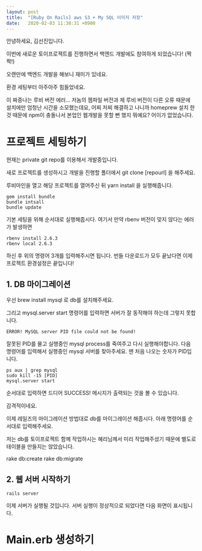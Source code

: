 ```yaml
---
layout: post
title:  "[Ruby On Rails] aws S3 + My SQL 이미지 저장"
date:   2020-02-03 11:38:31 +0900
---
```




안녕하세요, 김선진입니다.

이번에 새로운 토이프로젝트를 진행하면서 백엔드 개발에도 참여하게 되었습니다! (짝짝!)

오랜만에 백엔드 개발을 해보니 재미가 있네요.



환경 세팅부터 아주아주 힘들었네요.


이 짜증나는 루비 버전 에러...
저놈의 젬파일 버전과 제 루비 버전이 다른 오류 때문에 설치에만 엄청난 시간을 소모했는데요, 어찌 저찌 해결하고 나니까 homeprew 설치 한 것 때문에 npm이 충돌나서 본업인 웹개발을 못할 뻔 했지 뭐예요? 어이가 없었습니다.



# 프로젝트 세팅하기

현재는 private git repo를 이용해서 개발중입니다.

새로 프로젝트를 생성하시고 개발을 진행할 폴더에서 git clone [repourl] 을 해주세요.

루비마인을 열고 해당 프로젝트를 열어주신 뒤 yarn install 을 실행해줍니다.

```
gem install bundle
bundle intsall
bundle update
```

기본 세팅을 위해 순서대로 실행해줍시다. 여기서 만약 rbenv 버전이 맞지 않다는 에러가 발생하면

``` 
rbenv install 2.6.3
rbenv local 2.6.3
```

하신 후 위의  명령어 3개를 입력해주시면 됩니다. 번들 다운로드가 모두 끝났다면 이제 프로젝트 환경설정은 끝입니다!



## 1. DB 마이그레이션

우선 brew install mysql 로 db를 설치해주세요.

그리고 mysql.server start 명령어를 입력하면 서버가 잘 동작해야 하는데 그렇지 못합니다.

```
ERROR! MySQL server PID file could not be found!
```

잘못된 PID를 물고 실행중인 mysql process를 죽여주고 다시 실행해야합니다. 다음 명령어를 입력해서 실행중인 mysql 서버를 찾아주세요. 맨 처음 나오는 숫자가 PID입니다.

```
ps aux | grep mysql
sudo kill -15 [PID]
mysql.server start
```


순서대로 입력하면 드디어 SUCCESS! 메시지가 출력되는 것을 볼 수 있습니다.

감격적이네요.

이제 레일즈의 마이그레이션 방법대로 db를 마이그레이션 해줍시다. 아래 명령어를 순서대로 입력해주세요.

저는 db를 토이프로젝트 함께 작업하시는 혜리님께서 미리 작업해주셨기 때문에 별도로 테이블을 만들지는 않았습니다.



rake db:create
rake db:migrate



## 2. 웹 서버 시작하기

```
rails server
```

이제 서버가 실행될 것입니다. 서버 실행이 정상적으로 되었다면 다음 화면이 표시됩니다.




# Main.erb 생성하기




